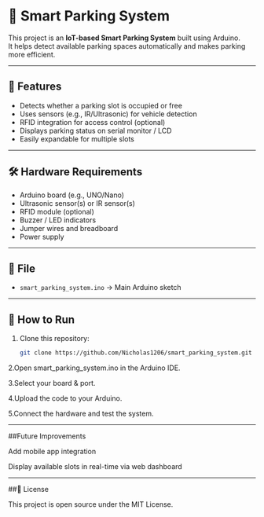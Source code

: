 # 🚗 Smart Parking System

This project is an **IoT-based Smart Parking System** built using Arduino.  
It helps detect available parking spaces automatically and makes parking more efficient.

---

## 📌 Features
- Detects whether a parking slot is occupied or free
- Uses sensors (e.g., IR/Ultrasonic) for vehicle detection
- RFID integration for access control (optional)
- Displays parking status on serial monitor / LCD
- Easily expandable for multiple slots

---

## 🛠️ Hardware Requirements
- Arduino board (e.g., UNO/Nano)
- Ultrasonic sensor(s) or IR sensor(s)
- RFID module (optional)
- Buzzer / LED indicators
- Jumper wires and breadboard
- Power supply

---

## 📂 File
- `smart_parking_system.ino` → Main Arduino sketch

---

## 🚀 How to Run
1. Clone this repository:
   ```bash
   git clone https://github.com/Nicholas1206/smart_parking_system.git
2.Open smart_parking_system.ino in the Arduino IDE.

3.Select your board & port.

4.Upload the code to your Arduino.

5.Connect the hardware and test the system.

---

##Future Improvements

Add mobile app integration

Display available slots in real-time via web dashboard

---
##📜 License

This project is open source under the MIT License.



